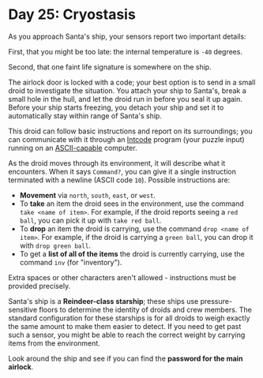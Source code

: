 # Day 25: Cryostasis
As you approach Santa's ship, your sensors report two important details:

First, that you might be too late: the internal temperature is `-40` degrees.

Second, that one faint life signature is somewhere on the ship.

The airlock door is locked with a code; your best option is to send in a small droid to investigate the situation. You 
attach your ship to Santa's, break a small hole in the hull, and let the droid run in before you seal it up again. 
Before your ship starts freezing, you detach your ship and set it to automatically stay within range of Santa's ship.

This droid can follow basic instructions and report on its surroundings; you can communicate with it through an 
[Intcode](https://adventofcode.com/2019/day/9) program (your puzzle input) running on an 
[ASCII-capable](https://adventofcode.com/2019/day/17) computer.

As the droid moves through its environment, it will describe what it encounters. When it says `Command?`, you can give 
it a single instruction terminated with a newline (ASCII code `10`). Possible instructions are:
* **Movement** via `north`, `south`, `east`, or `west`.
* To **take** an item the droid sees in the environment, use the command `take <name of item>`. For example, if the 
droid reports seeing a `red ball`, you can pick it up with `take red ball`.
* To **drop** an item the droid is carrying, use the command `drop <name of item>`. For example, if the droid is 
carrying a `green ball`, you can drop it with `drop green ball`.
* To get a **list of all of the items** the droid is currently carrying, use the command `inv` (for "inventory").

Extra spaces or other characters aren't allowed - instructions must be provided precisely.

Santa's ship is a **Reindeer-class starship**; these ships use pressure-sensitive floors to determine the identity of 
droids and crew members. The standard configuration for these starships is for all droids to weigh exactly the same 
amount to make them easier to detect. If you need to get past such a sensor, you might be able to reach the correct 
weight by carrying items from the environment.

Look around the ship and see if you can find the **password for the main airlock**.

